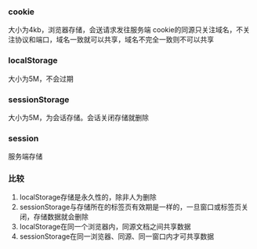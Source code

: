 <!--
 * @Author: qianqian.zhao
 * @Date: 2020-03-31 10:01:41
 * @LastEditors: qianqian.zhao
 * @LastEditTime: 2020-04-07 23:45:44
 * @Description: 浏览器的存储
 -->
### cookie
大小为4kb，浏览器存储，会送请求发往服务端
cookie的同源只关注域名，不关注协议和端口，域名一致就可以共享，域名不完全一致则不可以共享
### localStorage
大小为5M，不会过期
### sessionStorage
大小为5M，为会话存储。会话关闭存储就删除
### session
服务端存储

### 比较
1. localStorage存储是永久性的，除非人为删除
2. sessionStorage与存储所在的标签页有效期是一样的，一旦窗口或标签页关闭，存储数据就会删除
3. localStorage在同一个浏览器内，同源文档之间共享数据
4. sessionStorage在同一浏览器、同源、同一窗口内才可共享数据